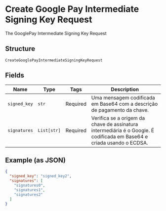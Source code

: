 
# Create Google Pay Intermediate Signing Key Request

The GooglePay Intermediate Signing Key Request

## Structure

`CreateGooglePayIntermediateSigningKeyRequest`

## Fields

| Name | Type | Tags | Description |
|  --- | --- | --- | --- |
| `signed_key` | `str` | Required | Uma mensagem codificada em Base64 com a descrição de pagamento da chave. |
| `signatures` | `List[str]` | Required | Verifica se a origem da chave de assinatura intermediária é o Google. É codificada em Base64 e criada usando o ECDSA. |

## Example (as JSON)

```json
{
  "signed_key": "signed_key2",
  "signatures": [
    "signatures0",
    "signatures1",
    "signatures2"
  ]
}
```

